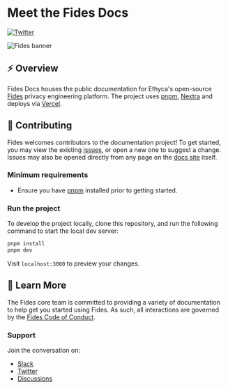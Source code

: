 # Meet the Fides Docs
[![Twitter][twitter-image]][twitter-url]

![Fides banner](./public/assets/fides-banner.png "Fides banner")

## :zap: Overview

Fides Docs houses the public documentation for Ethyca's open-source [Fides](https://github.com/ethyca/fides) privacy engineering platform. The project uses [pnpm](https://pnpm.io), [Nextra](https://nextra.vercel.app) and deploys via [Vercel](https://vercel.com).

## :rocket: Contributing

Fides welcomes contributors to the documentation project! To get started, you may view the existing [issues](https://github.com/ethyca/fidesdocs/issues), or open a new one to suggest a change. Issues may also be opened directly from any page on the [docs site](https://ethyca.com/docs) itself.

### Minimum requirements

* Ensure you have [pnpm](https://pnpm.io) installed prior to getting started.

### Run the project

To develop the project locally, clone this repository, and run the following command to start the local dev server:

```bash
pnpm install
pnpm dev
```

Visit `localhost:3000` to preview your changes.

[twitter-image]: https://img.shields.io/twitter/follow/ethyca?style=social
[twitter-url]: https://twitter.com/ethyca

## :book: Learn More

The Fides core team is committed to providing a variety of documentation to help get you started using Fides.  As such, all interactions are governed by the [Fides Code of Conduct](https://ethyca.com/docs/fides/community/code_of_conduct/).

### Support

Join the conversation on:

* [Slack](https://fid.es/join-slack)
* [Twitter](https://twitter.com/ethyca)
* [Discussions](https://github.com/ethyca/fides/discussions)
